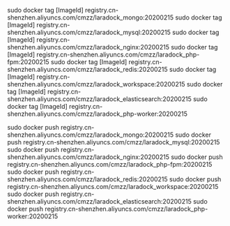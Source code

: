 sudo docker tag [ImageId] registry.cn-shenzhen.aliyuncs.com/cmzz/laradock_mongo:20200215
sudo docker tag [ImageId] registry.cn-shenzhen.aliyuncs.com/cmzz/laradock_mysql:20200215
sudo docker tag [ImageId] registry.cn-shenzhen.aliyuncs.com/cmzz/laradock_nginx:20200215
sudo docker tag [ImageId] registry.cn-shenzhen.aliyuncs.com/cmzz/laradock_php-fpm:20200215
sudo docker tag [ImageId] registry.cn-shenzhen.aliyuncs.com/cmzz/laradock_redis:20200215
sudo docker tag [ImageId] registry.cn-shenzhen.aliyuncs.com/cmzz/laradock_workspace:20200215
sudo docker tag [ImageId] registry.cn-shenzhen.aliyuncs.com/cmzz/laradock_elasticsearch:20200215
sudo docker tag [ImageId] registry.cn-shenzhen.aliyuncs.com/cmzz/laradock_php-worker:20200215


sudo docker push registry.cn-shenzhen.aliyuncs.com/cmzz/laradock_mongo:20200215
sudo docker push registry.cn-shenzhen.aliyuncs.com/cmzz/laradock_mysql:20200215
sudo docker push registry.cn-shenzhen.aliyuncs.com/cmzz/laradock_nginx:20200215
sudo docker push registry.cn-shenzhen.aliyuncs.com/cmzz/laradock_php-fpm:20200215
sudo docker push registry.cn-shenzhen.aliyuncs.com/cmzz/laradock_redis:20200215
sudo docker push registry.cn-shenzhen.aliyuncs.com/cmzz/laradock_workspace:20200215
sudo docker push registry.cn-shenzhen.aliyuncs.com/cmzz/laradock_elasticsearch:20200215
sudo docker push registry.cn-shenzhen.aliyuncs.com/cmzz/laradock_php-worker:20200215